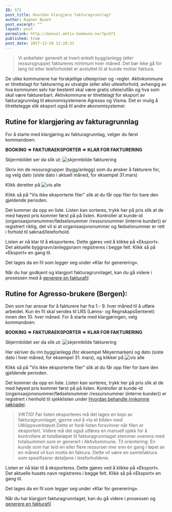 ```yaml
---
ID: 571
post_title: Hvordan klargjøre fakturagrunnlag?
author: Ragnar Buset
post_excerpt: ""
layout: post
permalink: http://manual.aktiv-kommune.no/?p=571
published: true
post_date: 2017-12-19 12:20:33
---
```

>Vi anbefaler generelt at hvert enkelt bygg/anlegg (eller ressursgruppe) faktureres minimum hver måned. Det bør ikke gå for lang tid etter leieforholdet er avsluttet til at kunde mottar faktura.

De ulike kommunene har forskjellige utleiepriser og -regler. Aktivkommune er tilrettelagt for fakturering av utvalgte (eller alle) utleieforhold, avhengig av hva kommunen selv har bestemt skal være gratis utleie/utlån og hva som skal være fakturerbart. Aktivkommune er tilrettelagt for eksport av fakturagrunnlag til økonomisystemene Agresso og Visma. Det er mulig å tilrettelegge slik eksport også til andre økonomisystemer.

## Rutine for klargjøring av fakturagrunnlag
For å starte med klargjøring av fakturagrunnlag, velger du først kommandoen:

<strong>BOOKING => FAKTURAEKSPORTER => KLAR FOR FAKTURERING</strong>

Skjermbildet ser da slik ut: 
![skjermbilde fakturering](http://manual.aktiv-kommune.no/wp-content/uploads/2018/01/Skjermbildefaktura1.png)

Skriv inn de ressursgrupper (bygg/anlegg) som du ønsker å fakturere for, og velg dato (siste dato i aktuell måned, for eksempel 31.mars)

Klikk deretter på 
![vis alle](http://manual.aktiv-kommune.no/wp-content/uploads/2017/12/visalle.png) 

Klikk så på "Vis ikke eksporterte filer" slik at du får opp filer for bare den gjeldende perioden.

Det kommer da opp en liste. Listen kan sorteres, trykk her på pris slik at de med høyest pris kommer først på på listen. Kontroller at kunde-id (organisasjonsnummer/fødselsnummer /ressursnummer (interne kunder)) er registrert riktig, det vil si at organisasjonsnummer og fødselsnummer er rett i forhold til søknad/leieforhold.

Listen er nå klar til å eksporteres. 
Dette gjøres ved å klikke på «Eksport». Det aktuelle byggnavn/anleggsnavn registreres i begge felt. 
Klikk så på «Eksport» en gang til.
 
Det lages da en fil som legger seg under «Klar for generering». 

Når du har godkjent og klargjort fakturagrunnlaget,  kan du gå videre i prosessen med å [generere en fakturafil](http://manual.aktiv-kommune.no/?p=567)



## Rutine for Agresso-brukere (Bergen): 

Den som har ansvar for å fakturere har fra 1.- 9. hver måned til å utføre arbeidet. Kun én fil skal sendes til LRS (Lønns- og RegnskapsSenteret) innen den 10. hver måned. For å starte med klargjøringen, velg kommandoen:

<strong>BOOKING => FAKTURAEKSPORTER => KLAR FOR FAKTURERING</strong>

Skjermbildet ser da slik ut: 
![skjermbilde fakturering](http://manual.aktiv-kommune.no/wp-content/uploads/2018/01/Skjermbildefaktura1.png)

Her skriver du inn bygg/anlegg (for eksempel Meyermarken) og dato (siste dato i hver måned, for eksempel 31. mars), og klikker på 
![vis alle](http://manual.aktiv-kommune.no/wp-content/uploads/2017/12/visalle.png) 

Klikk så på "Vis ikke eksporterte filer" slik at du får opp filer for bare den gjeldende perioden.

Det kommer da opp en liste. Listen kan sorteres, trykk her på pris slik at de med høyest pris kommer først på på listen. Kontroller at kunde-id (organisasjonsnummer/fødselsnummer /ressursnummer (interne kunder)) er registrert i henhold til sjekklisten under [Hvordan behandle innkomne søknader](http://manual.aktiv-kommune.no/?p=298).

>*VIKTIG!* Før listen eksporteres må det lages en kopi av fakturagrunnlaget, gjerne ved å «ta et bilde» med Utklippsverktøyet.Dette er fordi listen forsvinner når filen er eksportert. 
Videre må det også utføres en manuell sjekk for å kontrollere at totalbeløpet til fakturagrunnlaget stemmer overens med totalsummen som er generert i Aktivkommune. 
Til orientering: En kunde som har leid en eller flere ressurser mer enn én gang i løpet av en måned vil kun motta én faktura. Dette vil være en samlefaktura som spesifiserer detaljene i leieforholdene. 

Listen er nå klar til å eksporteres. Dette gjøres ved å klikke på «Eksport». Det aktuelle husets navn registreres i begge felt. Klikk så på «Eksport» en gang til.
 
Det lages da en fil som legger seg under «Klar for generering». 

Når du har klargjort fakturagrunnlaget, kan du gå videre i prosessen og [generere en fakturafil](http://manual.aktiv-kommune.no/?p=567)